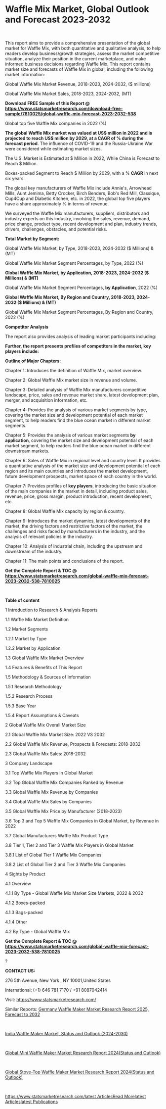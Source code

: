 <h1>Waffle Mix Market, Global Outlook and Forecast 2023-2032</h1><br/><p>This report aims to provide a comprehensive presentation of the global market for Waffle Mix, with both quantitative and qualitative analysis, to help readers develop business/growth strategies, assess the market competitive situation, analyze their position in the current marketplace, and make informed business decisions regarding Waffle Mix. This report contains market size and forecasts of Waffle Mix in global, including the following market information:</p>
 
 
 
 <p>Global Waffle Mix Market Revenue, 2018-2023, 2024-2032, ($ millions)</p>
 
 
 
 <p>Global Waffle Mix Market Sales, 2018-2023, 2024-2032, (MT)</p>
 
 
 
 <p><strong>Download FREE Sample of this Report @ <a href="https://www.statsmarketresearch.com/download-free-sample/7810025/global-waffle-mix-forecast-2023-2032-538">https://www.statsmarketresearch.com/download-free-sample/7810025/global-waffle-mix-forecast-2023-2032-538</a></strong></p>
 
 
 
 <p>Global top five Waffle Mix companies in 2022 (%)</p>
 
 
 
 <p><strong>The global Waffle Mix market was valued at US$ million in 2022 and is projected to reach US$ million by 2029, at a <strong>CAGR</strong> of % during the forecast period</strong>. The influence of COVID-19 and the Russia-Ukraine War were considered while estimating market sizes.</p>
 
 
 
 <p>The U.S. Market is Estimated at $ Million in 2022, While China is Forecast to Reach $ Million.</p>
 
 
 
 <p>Boxes-packed Segment to Reach $ Million by 2029, with a % <strong>CAGR</strong> in next six years.</p>
 
 
 
 <p>The global key manufacturers of Waffle Mix include Annie&#39;s, Arrowhead Mills, Aunt Jemima, Betty Crocker, Birch Benders, Bob&#39;s Red Mill, Classique, Cup4Cup and Diabetic Kitchen, etc. in 2022, the global top five players have a share approximately % in terms of revenue.</p>
 
 
 
 <p>We surveyed the Waffle Mix manufacturers, suppliers, distributors and industry experts on this industry, involving the sales, revenue, demand, price change, product type, recent development and plan, industry trends, drivers, challenges, obstacles, and potential risks.</p>
 
 
 
 <p><strong>Total Market by Segment:</strong></p>
 
 
 
 <p>Global Waffle Mix Market, by Type, 2018-2023, 2024-2032 ($ Millions) & (MT)</p>
 
 
 
 <p>Global Waffle Mix Market Segment Percentages, by Type, 2022 (%)</p>
 
 
 
 <p><strong>Global Waffle Mix Market, <strong>by Application</strong>, 2018-2023, 2024-2032 ($ Millions) & (MT)</strong></p>
 
 
 
 <p>Global Waffle Mix Market Segment Percentages, <strong>by Application</strong>, 2022 (%)</p>
 
 
 
 <p><strong>Global Waffle Mix Market, By Region and Country, 2018-2023, 2024-2032 ($ Millions) & (MT)</strong></p>
 
 
 
 <p>Global Waffle Mix Market Segment Percentages, By Region and Country, 2022 (%)</p>
 
 
 
 <p><strong>Competitor Analysis</strong></p>
 
 
 
 <p>The report also provides analysis of leading market participants including:</p>
 
 
 
 <p><strong>Further, the report presents profiles of competitors in the market, <strong>key players</strong> include:</strong></p>
 
 
 
 <p><strong>Outline of Major Chapters:</strong></p>
 
 
 
 <p>Chapter 1: Introduces the definition of Waffle Mix, market overview.</p>
 
 
 
 <p>Chapter 2: Global Waffle Mix market size in revenue and volume.</p>
 
 
 
 <p>Chapter 3: Detailed analysis of Waffle Mix manufacturers competitive landscape, price, sales and revenue market share, latest development plan, merger, and acquisition information, etc.</p>
 
 
 
 <p>Chapter 4: Provides the analysis of various market segments by type, covering the market size and development potential of each market segment, to help readers find the blue ocean market in different market segments.</p>
 
 
 
 <p>Chapter 5: Provides the analysis of various market segments <strong>by application</strong>, covering the market size and development potential of each market segment, to help readers find the blue ocean market in different downstream markets.</p>
 
 
 
 <p>Chapter 6: Sales of Waffle Mix in regional level and country level. It provides a quantitative analysis of the market size and development potential of each region and its main countries and introduces the market development, future development prospects, market space of each country in the world.</p>
 
 
 
 <p>Chapter 7: Provides profiles of <strong>key players</strong>, introducing the basic situation of the main companies in the market in detail, including product sales, revenue, price, gross margin, product introduction, recent development, etc.</p>
 
 
 
 <p>Chapter 8: Global Waffle Mix capacity by region & country.</p>
 
 
 
 <p>Chapter 9: Introduces the market dynamics, latest developments of the market, the driving factors and restrictive factors of the market, the challenges and risks faced by manufacturers in the industry, and the analysis of relevant policies in the industry.</p>
 
 
 
 <p>Chapter 10: Analysis of industrial chain, including the upstream and downstream of the industry.</p>
 
 
 
 <p>Chapter 11: The main points and conclusions of the report.</p>
 
 
 
 <div><b>Get the Complete Report & TOC @ <a href="https://www.statsmarketresearch.com/global-waffle-mix-forecast-2023-2032-538-7810025">https://www.statsmarketresearch.com/global-waffle-mix-forecast-2023-2032-538-7810025</a></b></div>
 
 
 
 <p><br />
 
 <b>Table of content</b></p>
 
 
 
 <p>1 Introduction to Research & Analysis Reports<br />
 
 1.1 Waffle Mix Market Definition<br />
 
 1.2 Market Segments<br />
 
 1.2.1 Market by Type<br />
 
 1.2.2 Market by Application<br />
 
 1.3 Global Waffle Mix Market Overview<br />
 
 1.4 Features & Benefits of This Report<br />
 
 1.5 Methodology & Sources of Information<br />
 
 1.5.1 Research Methodology<br />
 
 1.5.2 Research Process<br />
 
 1.5.3 Base Year<br />
 
 1.5.4 Report Assumptions & Caveats<br />
 
 2 Global Waffle Mix Overall Market Size<br />
 
 2.1 Global Waffle Mix Market Size: 2022 VS 2032<br />
 
 2.2 Global Waffle Mix Revenue, Prospects & Forecasts: 2018-2032<br />
 
 2.3 Global Waffle Mix Sales: 2018-2032<br />
 
 3 Company Landscape<br />
 
 3.1 Top Waffle Mix Players in Global Market<br />
 
 3.2 Top Global Waffle Mix Companies Ranked by Revenue<br />
 
 3.3 Global Waffle Mix Revenue by Companies<br />
 
 3.4 Global Waffle Mix Sales by Companies<br />
 
 3.5 Global Waffle Mix Price by Manufacturer (2018-2023)<br />
 
 3.6 Top 3 and Top 5 Waffle Mix Companies in Global Market, by Revenue in 2022<br />
 
 3.7 Global Manufacturers Waffle Mix Product Type<br />
 
 3.8 Tier 1, Tier 2 and Tier 3 Waffle Mix Players in Global Market<br />
 
 3.8.1 List of Global Tier 1 Waffle Mix Companies<br />
 
 3.8.2 List of Global Tier 2 and Tier 3 Waffle Mix Companies<br />
 
 4 Sights by Product<br />
 
 4.1 Overview<br />
 
 4.1.1 By Type - Global Waffle Mix Market Size Markets, 2022 & 2032<br />
 
 4.1.2 Boxes-packed<br />
 
 4.1.3 Bags-packed<br />
 
 4.1.4 Other<br />
 
 4.2 By Type - Global Waffle Mix</p>
 
 
 
 <div><b>Get the Complete Report & TOC @ <a href="https://www.statsmarketresearch.com/global-waffle-mix-forecast-2023-2032-538-7810025">https://www.statsmarketresearch.com/global-waffle-mix-forecast-2023-2032-538-7810025</a></b></div>
 
 
 
 <p>? </p>
 
 
 
 <p><b>CONTACT US:</b><br />
 
 276 5th Avenue, New York , NY 10001,United States<br />
 
 International: (+1) 646 781 7170 / +91 8087042414<br />
 
 Visit: <a href="https://www.statsmarketresearch.com/">https://www.statsmarketresearch.com/</a><br />
 
 Similar Reports: <a href="https://www.statsmarketresearch.com/global-waffle-mix-forecast-2023-2032-538-7810025">Germany Waffle Maker Market Research Report 2025, Forecast to 2032</a><br />
 
 <br />
 
 <a href="https://www.statsmarketresearch.com/global-waffle-mix-forecast-2023-2032-538-7810025">India Waffle Maker Market, Status and Outlook (2024-2030)</a><br />
 
 <br />
 
 <a href="https://www.statsmarketresearch.com/global-waffle-mix-forecast-2023-2032-538-7810025">Global Mini Waffle Maker Market Research Report 2024(Status and Outlook)</a><br />
 
 <br />
 
 <a href="https://www.statsmarketresearch.com/global-waffle-mix-forecast-2023-2032-538-7810025">Global Stove-Top Waffle Maker Market Research Report 2024(Status and Outlook)</a><br />
 
 <br />
 
 <a href="https://gyeongbokgung.com">https://www.statsmarketresearch.com/</a><a href="https://hallyeomaritime.com">latest Articles</a><a href="https://jingwansa.com">Read More</a><a href="https://nguoiviet.jp/">latest Articles</a><a href="https://www.intelmarketresearch.com/">latest Publications</a></p>